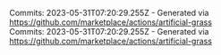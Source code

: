 Commits: 2023-05-31T07:20:29.255Z - Generated via https://github.com/marketplace/actions/artificial-grass
<br>
Commits: 2023-05-31T07:20:29.255Z - Generated via https://github.com/marketplace/actions/artificial-grass
<br>

